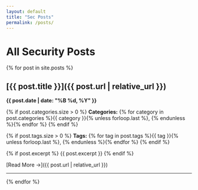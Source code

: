 ```yaml
---
layout: default
title: "Sec Posts"
permalink: /posts/
---
```


# All Security Posts

{% for post in site.posts %}
## [{{ post.title }}]({{ post.url | relative_url }})

**{{ post.date | date: "%B %d, %Y" }}**

{% if post.categories.size > 0 %}
**Categories:** {% for category in post.categories %}{{ category }}{% unless forloop.last %}, {% endunless %}{% endfor %}
{% endif %}

{% if post.tags.size > 0 %}
**Tags:** {% for tag in post.tags %}{{ tag }}{% unless forloop.last %}, {% endunless %}{% endfor %}
{% endif %}

{% if post.excerpt %}
{{ post.excerpt }}
{% endif %}

[Read More →]({{ post.url | relative_url }})

---
{% endfor %}
